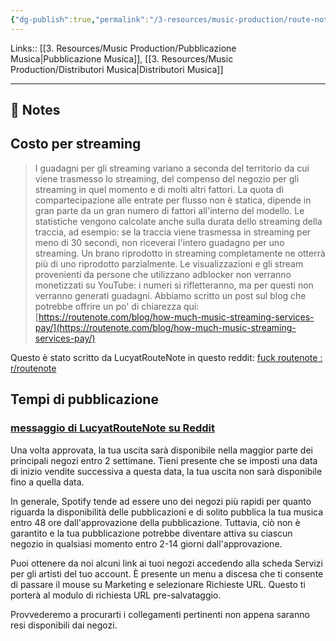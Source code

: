 ```yaml
---
{"dg-publish":true,"permalink":"/3-resources/music-production/route-note/","tags":["type/note"]}
---
```


Links:: [[3. Resources/Music Production/Pubblicazione Musica\|Pubblicazione Musica]], [[3. Resources/Music Production/Distributori Musica\|Distributori Musica]]

---

## 📝 Notes



## Costo per streaming 

> I guadagni per gli streaming variano a seconda del territorio da cui viene trasmesso lo streaming, del compenso del negozio per gli streaming in quel momento e di molti altri fattori.
> La quota di compartecipazione alle entrate per flusso non è statica, dipende in gran parte da un gran numero di fattori all'interno del modello.
> Le statistiche vengono calcolate anche sulla durata dello streaming della traccia, ad esempio: se la traccia viene trasmessa in streaming per meno di 30 secondi, non riceverai l'intero guadagno per uno streaming. Un brano riprodotto in streaming completamente ne otterrà più di uno riprodotto parzialmente.
> Le visualizzazioni e gli stream provenienti da persone che utilizzano adblocker non verranno monetizzati su YouTube: i numeri si rifletteranno, ma per questi non verranno generati guadagni.
> Abbiamo scritto un post sul blog che potrebbe offrire un po' di chiarezza qui: [https://routenote.com/blog/how-much-music-streaming-services-pay/](https://routenote.com/blog/how-much-music-streaming-services-pay/)

Questo è stato scritto da LucyatRouteNote in questo reddit: [fuck routenote : r/routenote](https://www.reddit.com/r/routenote/comments/zq3qjo/fuck_routenote/)

## Tempi di pubblicazione

### [messaggio di LucyatRouteNote su Reddit](https://www.reddit.com/r/RouteNoteOfficial/comments/16botpe/how_long_will_it_take_before_my_song_reaches/)
Una volta approvata, la tua uscita sarà disponibile nella maggior parte dei principali negozi entro 2 settimane. Tieni presente che se imposti una data di inizio vendite successiva a questa data, la tua uscita non sarà disponibile fino a quella data.

In generale, Spotify tende ad essere uno dei negozi più rapidi per quanto riguarda la disponibilità delle pubblicazioni e di solito pubblica la tua musica entro 48 ore dall'approvazione della pubblicazione. Tuttavia, ciò non è garantito e la tua pubblicazione potrebbe diventare attiva su ciascun negozio in qualsiasi momento entro 2-14 giorni dall'approvazione.

Puoi ottenere da noi alcuni link ai tuoi negozi accedendo alla scheda Servizi per gli artisti del tuo account. È presente un menu a discesa che ti consente di passare il mouse su Marketing e selezionare Richieste URL. Questo ti porterà al modulo di richiesta URL pre-salvataggio.

Provvederemo a procurarti i collegamenti pertinenti non appena saranno resi disponibili dai negozi.